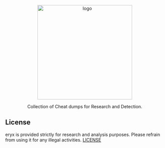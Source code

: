 <p align="center">
  <img src="https://github.com/user-attachments/assets/8c36bd5e-354d-4a03-a10f-9407b7132eaa" alt="logo" width="300"/>
</p>

<p align="center">
  Collection of Cheat dumps for Research and Detection.
</p>

## License
eryx is provided strictly for research and analysis purposes. Please refrain from using it for any illegal activities.
[LICENSE](LICENSE)
